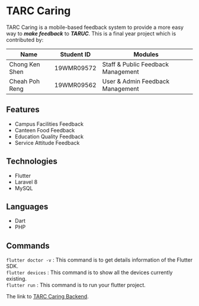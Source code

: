 # **TARC Caring**

TARC Caring is a mobile-based feedback system to provide a more easy way to **_make feedback_** to **_TARUC_**. This is a final year project which is contributed by:

|Name|Student ID|Modules|
|----|----------|-------|
|Chong Ken Shen|19WMR09572|Staff & Public Feedback Management|
|Cheah Poh Reng|19WMR09562|User & Admin Feedback Management|

## Features

  - Campus Facilities Feedback
  - Canteen Food Feedback
  - Education Quality Feedback
  - Service Attitude Feedback
 
## Technologies
   - Flutter
   - Laravel 8
   - MySQL

## Languages
   - Dart
   - PHP

## Commands
```flutter doctor -v``` : This command is to get details information of the Flutter SDK.\
```flutter devices``` : This command is to show all the devices currently existing.\
```flutter run``` : This command is to run your flutter project.


The link to [TARC Caring Backend](https://github.com/Barney-m/tarc_caring_backend).
